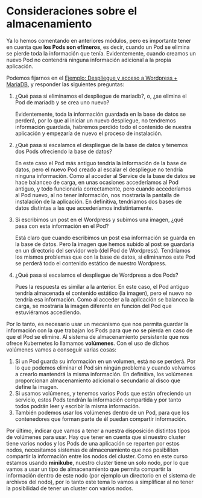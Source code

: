 # Consideraciones sobre el almacenamiento

Ya lo hemos comentando en anteriores módulos, pero es importante tener en cuenta que **los Pods son efímeros**, es decir, cuando un Pod se elimina se pierde toda la información que tenía. Evidentemente, cuando creamos un nuevo Pod no contendrá ninguna información adicional a la propia aplicación.

Podemos fijarnos en el [Ejemplo: Despliegue y acceso a Wordpress + MariaDB](../modulo7/wordpress.md), y responder las siguientes preguntas:

1. ¿Qué pasa si eliminamos el despliegue de mariadb?, o, ¿se elimina el Pod de mariadb y se crea uno nuevo?

    Evidentemente, toda la información guardada en la base de datos se perderá, por lo que al iniciar un nuevo despliegue, no tendremos información guardada, habremos perdido todo el contenido de nuestra aplicación y empezaría de nuevo el proceso de instalación.

2. ¿Qué pasa si escalamos el despliegue de la base de datos y tenemos dos Pods ofreciendo la base de datos?

    En este caso el Pod más antiguo tendría la información de la base de datos, pero el nuevo Pod creado al escalar el despliegue no tendría ninguna información. Como al acceder al Service de la base de datos se hace balanceo de carga, en unas ocasiones accederíamos al Pod antiguo, y todo funcionaría correctamente, pero cuando accederíamos al Pod nuevo, al no tener información, nos mostraría la pantalla de instalación de la aplicación. En definitiva, tendríamos dos bases de datos distintas a las que accederíamos indistintamente.

3. Si escribimos un post en el Wordpress y subimos una imagen, ¿qué pasa con esta información en el Pod?

    Está claro que cuando escribimos un post esa información se guarda en la base de datos. Pero la imagen que hemos subido al post se guardaría en un directorio del servidor web (del Pod de Wordpress). Tendríamos los mismos problemas que con la base de datos, si eliminamos este Pod se perderá todo el contenido estático de nuestro Wordpress.

4. ¿Qué pasa si escalamos el despliegue de Wordpress a dos Pods?

    Pues la respuesta es similar a la anterior. En este caso, el Pod antiguo tendría almacenada el contenido estático (la imagen), pero el nuevo no tendría esa información. Como al acceder a la aplicación se balancea la carga, se mostraría la imagen diferente en función del Pod que estuviéramos accediendo.


Por lo tanto, es necesario usar un mecanismo que nos permita guardar la información con la que trabajan los Pods para que no se pierda en caso de que el Pod se elimine. Al sistema de almacenamiento persistente que nos ofrece Kubernetes lo llamamos **volúmenes**. Con el uso de dichos volúmenes vamos a conseguir varias cosas:

1. Si un Pod guarda su información en un volumen, está no se perderá. Por lo que podemos eliminar el Pod sin ningún problema y cuando volvamos a crearlo mantendrá la misma información. En definitiva, los volúmenes proporcionan almacenamiento adicional o secundario al disco que define la imagen.
2. Si usamos volúmenes, y tenemos varios Pods que están ofreciendo un servicio, estos Pods tendrán la información compartida y por tanto todos podrán leer y escribir la misma información.
3. También podemos usar los volúmenes dentro de un Pod, para que los contenedores que forman parte de él puedan compartir información.

Por último, indicar que vamos a tener a nuestra disposición distintos tipos de volúmenes para usar. Hay que tener en cuenta que si nuestro cluster tiene varios nodos y los Pods de una aplicación se reparten por estos nodos, necesitamos sistemas de almacenamiento que nos posibiliten compartir la información entre los nodos del cluster. Como en este curso estamos usando **minikube**, nuestro cluster tiene un solo nodo, por lo que vamos a usar un tipo de almacenamiento que permita compartir la información dentro de este nodo (por ejemplo un directorio en el sistema de archivos del nodo), por lo tanto este tema lo vamos a simplificar al no tener la posibilidad de tener un cluster con varios nodos.

